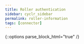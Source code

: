```yaml
---
title: Roller authentication
sidebar: cyclr_sidebar
permalink: roller-information
tags: [connector]
---
```

{::options parse_block_html="true" /}
